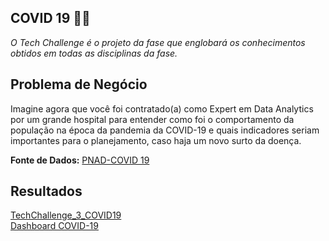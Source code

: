 ## COVID 19 🦠😷

*O Tech Challenge é o projeto da fase que englobará os conhecimentos obtidos em todas as disciplinas da fase.*

**Problema de Negócio**
---
Imagine agora que você foi contratado(a) como Expert em Data Analytics por um grande hospital para entender como foi o comportamento da população na época da pandemia da COVID-19 e quais indicadores seriam importantes para o planejamento, caso haja um novo surto da doença.

**Fonte de Dados:** [PNAD-COVID 19](https://covid19.ibge.gov.br/pnad-covid/)

**Resultados**
---
[TechChallenge_3_COVID19](https://github.com/pamelacristtine/PosTech-DataAnalytics-Fiap/blob/main/TC01-Exportacao_Vinho/results/Tech_Challenge_Grupo_Wine_40.pdf)  
[Dashboard COVID-19](https://lookerstudio.google.com/reporting/831fd6d5-9222-47e4-b3a8-a543cf82b7ce)

